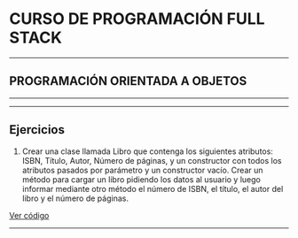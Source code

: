 # CURSO DE PROGRAMACIÓN FULL STACK

---
## PROGRAMACIÓN ORIENTADA A OBJETOS

---

---
## Ejercicios

1. Crear una clase llamada Libro que contenga los siguientes atributos: ISBN, Título, Autor, Número de páginas, y un constructor con todos los atributos pasados por parámetro y un constructor vacío. Crear un método para cargar un libro pidiendo los datos al usuario y luego informar mediante otro método el número de ISBN, el título, el autor del libro y el número de páginas.
   
[Ver código](./src/exercise01)

---